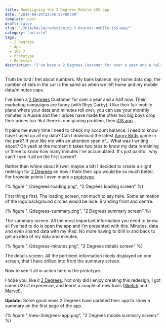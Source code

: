 ```yaml
---
title: Redesigning the 2 Degrees Mobile iOS app
date: "2014-04-24T22:06:55+00:00"
template: post
draft: false
slug: "/2014/04/24/redesigning-2-degrees-mobile-ios-app/"
category: "article"
tags:
  - 2 Degrees
  - App
  - iOS 7
  - Prototype
  - Redesign
description: "I've been a 2 Degrees Customer for over a year and a half now. Their marketing campaigns are funny (with Rhys Darby), I like their fair mobile plans where your data and minutes roll over, you can use your monthly minutes in Aussie and their prices have made the"
---
```


Truth be told I fret about numbers. My bank balance, my home data cap, the number of kids in the car is the same as when we left home and my mobile data/minutes caps.

I've been a <a title="2 Degrees Mobile" href="http://www.2degreesmobile.co.nz">2 Degrees</a> Customer for over a year and a half now. Their marketing campaigns are funny (with Rhys Darby), I like their fair mobile plans where your data and minutes roll over, you can use your monthly minutes in Aussie and their prices have made the other two big boys drop their prices too. But there is one glaring problem, their <a title="2 Degrees iOS app" href="https://itunes.apple.com/nz/app/2degrees/id584269099?mt=8&amp;uo=4&amp;at=10lnRx">iOS app</a>...

It pains me every time I need to check my account balance. I need to know have I used up all my data? Can I download the latest <a title="Angry Birds" href="https://www.angrybirds.com">Angry Birds</a> game in the park? If your like me with an attention span of... What was I writing about? Oh yeah at the moment it takes two taps to know my data remaining or three to know how many minutes I've accumulated. It's just painful, why can't I see it all on the first screen?

Rather than whine about it (well maybe a bit) I decided to create a slight redesign for <a title="2 Degrees Mobile" href="http://www.2degreesmobile.co.nz">2 Degrees</a> on how I think their app would be so much better. For brownie points I even made a <a title="2 Degrees Mobile prototype" href="http://marvl.in/19c24e">prototype</a>.

{% figure "./2degrees-loading.png", "2 Degrees loading screen" %}

First things first. The loading screen, not much to say here. Some animation of the logo background circles would be nice. Branding front and centre.

{% figure "./2degrees-summary.png", "2 Degrees summary screen" %}

The summary screen. All the most important information you need to know, all I've had to do is open the app and I'm presented with this. Minutes, data and even shared data with my iPad. No more having to drill in and back to get an idea of my data and minutes.

{% figure "./2degrees-minutes.png", "2 Degrees details screen" %}

The details screen. All the pertinent information nicely displayed on one screen, that I have drilled into from the summary screen.

Now to see it all in action here is the prototype.

I hope you, like it <a title="2 Degrees Mobile" href="http://www.2degreesmobile.co.nz">2 Degrees</a>. Not only did I enjoy creating this redesign, I got some UX/UI experience, and learnt a couple of new tools (<a title="Sketch 3" href="https://itunes.apple.com/nz/app/sketch-3/id852320343?mt=12&amp;uo=4&amp;at=10lnRx">Sketch</a> and <a title="Marvel - Prototype tool" href="http://marvelapp.com">Marvel</a>).

<strong>Update:</strong> Some good news 2 Degrees have updated their app to show a summary on the first page of the app.

{% figure "./new-2degrees-app.png", "2 Degrees mobile summary screen." %}

